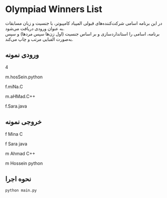 # Olympiad Winners List

در این برنامه اسامی شرکت‌کننده‌های قبولی المپیاد کامپیوتر، با جنسیت و زبان مسابقات به عنوان ورودی دریافت می‌شود.  
برنامه، اسامی را استانداردسازی و بر اساس جنسیت (اول زن‌ها سپس مردها) و سپس به‌صورت الفبایی مرتب و چاپ می‌کند.

## ورودی نمونه

4

m.hosSein.python

f.miNa.C

m.aHMad.C++

f.Sara.java


## خروجی نمونه

f Mina C

f Sara java

m Ahmad C++

m Hossein python


## نحوه اجرا

```bash
python main.py
